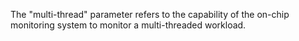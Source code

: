 The "multi-thread" parameter refers to the capability of the on-chip monitoring system to monitor a multi-threaded workload.
